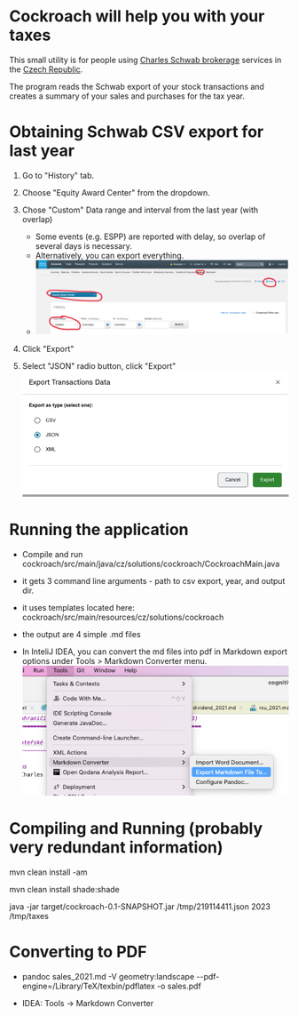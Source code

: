 # Cockroach will help you with your taxes

This small utility is for people using [Charles Schwab brokerage](https://www.schwab.com/) services in
the [Czech Republic](https://en.wikipedia.org/wiki/Czech_Republic).

The program reads the Schwab export of your stock transactions and creates a summary of your sales and purchases
for the tax year.

# Obtaining Schwab CSV export for last year

1.  Go to "History" tab.

2.  Choose "Equity Award Center" from the dropdown.

3.  Chose "Custom" Data range and interval from the last year (with
    overlap)
    -   Some events (e.g. ESPP) are reported with delay, so overlap of
        several days is necessary.
    -   Alternatively, you can export everything.
    - ![](media/image0.png)

4.  Click "Export"

5.  Select "JSON" radio button, click "Export"
![](media/image1.png)


# Running the application

-   Compile and run
    cockroach/src/main/java/cz/solutions/cockroach/CockroachMain.java

-   it gets 3 command line arguments - path to csv export, year, and
    output dir.

-   it uses templates located here:
    cockroach/src/main/resources/cz/solutions/cockroach

-   the output are 4 simple .md files

-   In InteliJ IDEA, you can convert the md files into pdf in Markdown
    export options under Tools \> Markdown Converter menu.\
    ![](media/image2.png)

# Compiling and Running (probably very redundant information)

mvn clean install -am

mvn clean install shade:shade

java -jar target/cockroach-0.1-SNAPSHOT.jar /tmp/219114411.json 2023
/tmp/taxes

# Converting to PDF

-   pandoc sales_2021.md -V geometry:landscape
    \--pdf-engine=/Library/TeX/texbin/pdflatex -o sales.pdf

-   IDEA: Tools -\> Markdown Converter
